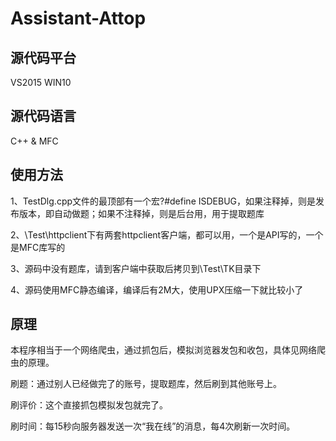 # Assistant-Attop

## 源代码平台
VS2015 WIN10

## 源代码语言
C++ & MFC

## 使用方法
1、TestDlg.cpp文件的最顶部有一个宏?#define ISDEBUG，如果注释掉，则是发布版本，即自动做题；如果不注释掉，则是后台用，用于提取题库

2、\Test\httpclient下有两套httpclient客户端，都可以用，一个是API写的，一个是MFC库写的

3、源码中没有题库，请到客户端中获取后拷贝到\Test\TK目录下

4、源码使用MFC静态编译，编译后有2M大，使用UPX压缩一下就比较小了

## 原理
本程序相当于一个网络爬虫，通过抓包后，模拟浏览器发包和收包，具体见网络爬虫的原理。

刷题：通过别人已经做完了的账号，提取题库，然后刷到其他账号上。

刷评价：这个直接抓包模拟发包就完了。

刷时间：每15秒向服务器发送一次“我在线”的消息，每4次刷新一次时间。
